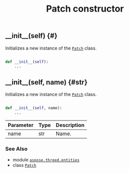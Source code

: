 ﻿---
title: Patch constructor
second_title: Aspose.3D for Python via .NET API References
description: 
type: docs
weight: 10
url: /python-net/aspose.threed.entities/patch/__init__/
is_root: false
---

## \_\_init\_\_(self) {#}

Initializes a new instance of the [`Patch`](/3d/python-net/aspose.threed.entities/patch) class.



```python

def __init__(self):
    ...
```




## \_\_init\_\_(self, name) {#str}

Initializes a new instance of the [`Patch`](/3d/python-net/aspose.threed.entities/patch) class.



```python

def __init__(self, name):
    ...
```


| Parameter | Type | Description |
| :- | :- | :- |
| name | str | Name. |



### See Also
* module [`aspose.threed.entities`](../../)
* class [`Patch`](/3d/python-net/aspose.threed.entities/patch)

